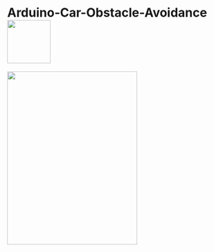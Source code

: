 # Arduino-Car-Obstacle-Avoidance<img src="https://i.stack.imgur.com/022Fl.gif" width="100">

<img src="https://github.com/MennahMabrouk/Arduino-Car-Obstacle-Avoidance/assets/101124995/ae86e04b-ccd2-4353-b41b-00c2fb017533" width="300" height="400">
